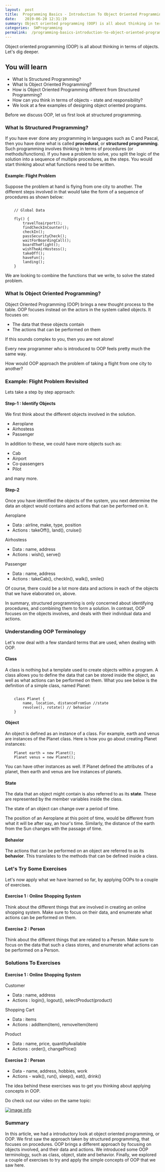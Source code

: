 ```yaml
---
layout:  post
title:  Programming Basics - Introduction To Object Oriented Programming
date:    2019-06-20 12:31:19
summary: Object oriented programming (OOP) is all about thinking in terms of objects. Let's dig deeper.
categories:  SWProgramming
permalink:  /programming-basics-introduction-to-object-oriented-programming
---
```


Object oriented programming (OOP) is all about thinking in terms of objects. Let's dig deeper.
 
## You will learn
- What Is Structured Programming?
- What Is Object Oriented Programming?
- How is Object Oriented Programming different from Structured Programming?
- How can you think in terms of objects - state and responsibility?
- We look at a few examples of designing object oriented programs.

Before we discuss OOP, let us first look at structured programming.

### What Is Structured Programming?

If you have ever done any programming in languages such as C and Pascal, then you have done what is called **procedural**, or **structured programming**. Such programming involves thinking in terms of procedures (or methods/functions). If you have a problem to solve, you split the logic of the solution into a sequence of multiple procedures, as the steps. You would start thinking about what functions need to be written.  

#### Example: Flight Problem

Suppose the problem at hand is flying from one city to another. The different steps involved in that would take the form of a sequence of procedures as shown below:

```

	// Global Data

	fly() {
		travelToairport();
		findCheckInCounter();
		checkIn();
		passSecurityCheck();
		waitForBoardingCall();
		boardTheFlight();
		wishTheAirHostess();
		takeOff();
		haveFun();
		landing();
	}

```

We are looking to combine the functions that we write, to solve the stated problem. 

### What Is Object Oriented Programming?

Object Oriented Programming (OOP) brings a new thought process to the table. OOP focuses instead on the actors in the system called objects. It focuses on:
* The data that these objects contain
* The actions that can be performed on them

If this sounds complex to you, then you are not alone! 

Every new programmer who is introduced to OOP feels pretty much the same way. 

How would OOP approach the problem of taking a flight from one city to another? 

### Example: Flight Problem Revisited

Lets take a step by step approach:

#### Step-1 : Identify Objects

We first think about the different objects involved in the solution.
- Aeroplane
- Airhostess
- Passenger

In addition to these, we could have more objects such as:
* Cab
* Airport
* Co-passengers
* Pilot

and many more. 


#### Step-2

Once you have identified the objects of the system, you next determine the data an object would contains and actions that can be performed on it. 

Aeroplane

- Data : airline, make, type, position
- Actions : takeOff(), land(), cruise()

Airhostess
- Data : name, address
- Actions : wish(), serve()

Passenger
- Data : name, address
- Actions : takeCab(), checkIn(), walk(), smile()

Of course, there could be a lot more data and actions in each of the objects that we have elaborated on, above. 

In summary, structured programming is only concerned about identifying procedures, and combining them to form a solution. In contrast, OOP focuses on the objects involves, and deals with their individual data and actions.

### Understanding OOP Terminology

Let's now deal with a few standard terms that are used, when dealing with OOP. 

#### Class

A class is nothing but a template used to create objects within a program. A class allows you to define the data that can be stored inside the object, as well as what actions can be performed on them. What you see below is the definition of a simple class, named Planet: 

```

	class Planet {
		name, location, distanceFromSun //state
		revolve(), rotate() // behavior
	}

```

#### Object

An object is defined as an instance of a class. For example, earth and venus are instances of the Planet class. Here is how you go about creating Planet instances: 

```
	Planet earth = new Planet();
	Planet venus = new Planet();

```

You can have other instances as well. If Planet defined the attributes of a planet, then earth and venus are live instances of planets.

#### State

The data that an object might contain is also referred to as its **state**. These are represented by the member variables inside the class. 

The state of an object can change over a period of time. 

The position of an Aeroplane at this point of time, would be different from what it will be after say, an hour's time. Similarly, the distance of the earth from the Sun changes with the passage of time. 

#### Behavior

The actions that can be performed on an object are referred to as its **behavior**. This translates to the methods that can be defined inside a class. 

### Let's Try Some Exercises

Let's now apply what we have learned so far, by applying OOPs to a couple of exercises.

#### Exercise 1 : Online Shopping System

Think about the different things that are involved in creating an online shopping system. Make sure to focus on their data, and enumerate what actions can be performed on them.

#### Exercise 2 : Person

Think about the different things that are related to a Person. Make sure to focus on the data that such a class stores, and enumerate what actions can be performed on a Person.

### Solutions To Exercises

#### Exercise 1 : Online Shopping System
Customer
- Data : name, address
- Actions : login(), logout(), selectProduct(product)

Shopping Cart
- Data : items
- Actions : addItem(item), removeItem(item)

Product

- Data : name, price, quantityAvailable
- Actions : order(), changePrice()

#### Exercise 2 : Person

- Data - name, address, hobbies, work
- Actions - walk(), run(), sleep(), eat(), drink()

The idea behind these exercises was to get you thinking about applying concepts in OOP.

Do check out our video on the same topic:

[![image info](images/Capture-088-01.png)](https://www.youtube.com/watch?v=5dObhVYrgsA)

### Summary
In this article, we had a introductory look at object oriented programming, or OOP. We first saw the approach taken by structured programming, that focuses on procedures. OOP brings a different approach by focusing on objects involved, and their data and actions. We introduced some OOP terminology, such as class, object, state and behavior. Finally, we explored a couple of exercises to try and apply the simple concepts of OOP that we saw here.
